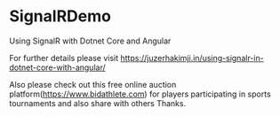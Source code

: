 # SignalRDemo
Using SignalR with Dotnet Core and Angular

For further details please visit https://juzerhakimji.in/using-signalr-in-dotnet-core-with-angular/

Also please check out this free online auction platform(https://www.bidathlete.com) for players participating in sports tournaments and also share with others Thanks.  

